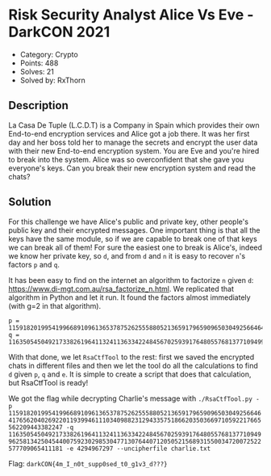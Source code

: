 # Risk Security Analyst Alice Vs Eve - DarkCON 2021

- Category: Crypto
- Points: 488
- Solves: 21
- Solved by: RxThorn

## Description

La Casa De Tuple (L.C.D.T) is a Company in Spain which provides their own End-to-end encryption services and Alice got a job there. It was her first day and her boss told her to manage the secrets and encrypt the user data with their new End-to-end encryption system. You are Eve and you're hired to break into the system. Alice was so overconfident that she gave you everyone's keys. Can you break their new encryption system and read the chats?

## Solution

For this challenge we have Alice's public and private key, other people's public key and their encrypted messages.
One important thing is that all the keys have the same module, so if we are capable to break one of that keys we can break all of them!
For sure the easiest one to break is Alice's, indeed we know her private key, so `d`, and from `d` and `n` it is easy to recover `n`'s factors `p` and `q`.

It has been easy to find on the internet an algorithm to factorize `n` given `d`: https://www.di-mgt.com.au/rsa_factorize_n.html.
We replicated that algorithm in Python and let it run. It found the factors almost immediately (with g=2 in that algorithm).

```py3
p = 11591820199541996689109613653787526255588052136591796590965030492566464176562040269220119399461110340988231294335751866203503669710592217665562209443382247
q = 11635054504921733826196411324113633422484567025939176480557681377109499625813425045440075923029853047713076440712050521568931550034720072522577709065411181
```

With that done, we let `RsaCtfTool` to the rest: first we saved the encrypted chats in different files and then we let the tool do all the calculations to find `d` given `p`, `q` and `e`. It is simple to create a script that does that calculation, but RsaCtfTool is ready!

We got the flag while decrypting Charlie's message with `./RsaCtfTool.py -p 11591820199541996689109613653787526255588052136591796590965030492566464176562040269220119399461110340988231294335751866203503669710592217665562209443382247 -q 11635054504921733826196411324113633422484567025939176480557681377109499625813425045440075923029853047713076440712050521568931550034720072522577709065411181 -e 4294967297 --uncipherfile charlie.txt`

Flag: `darkCON{4m_I_n0t_supp0sed_t0_g1v3_d???}`
